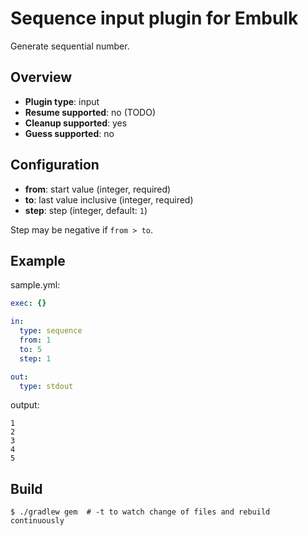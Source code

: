 # Sequence input plugin for Embulk

Generate sequential number.

## Overview

* **Plugin type**: input
* **Resume supported**: no (TODO)
* **Cleanup supported**: yes
* **Guess supported**: no

## Configuration

- **from**: start value (integer, required)
- **to**: last value inclusive (integer, required)
- **step**: step (integer, default: `1`)

Step may be negative if `from > to`.

## Example

sample.yml:

```yaml
exec: {}

in:
  type: sequence
  from: 1
  to: 5
  step: 1

out:
  type: stdout
```

output:

```
1
2
3
4
5
```

## Build

```
$ ./gradlew gem  # -t to watch change of files and rebuild continuously
```
